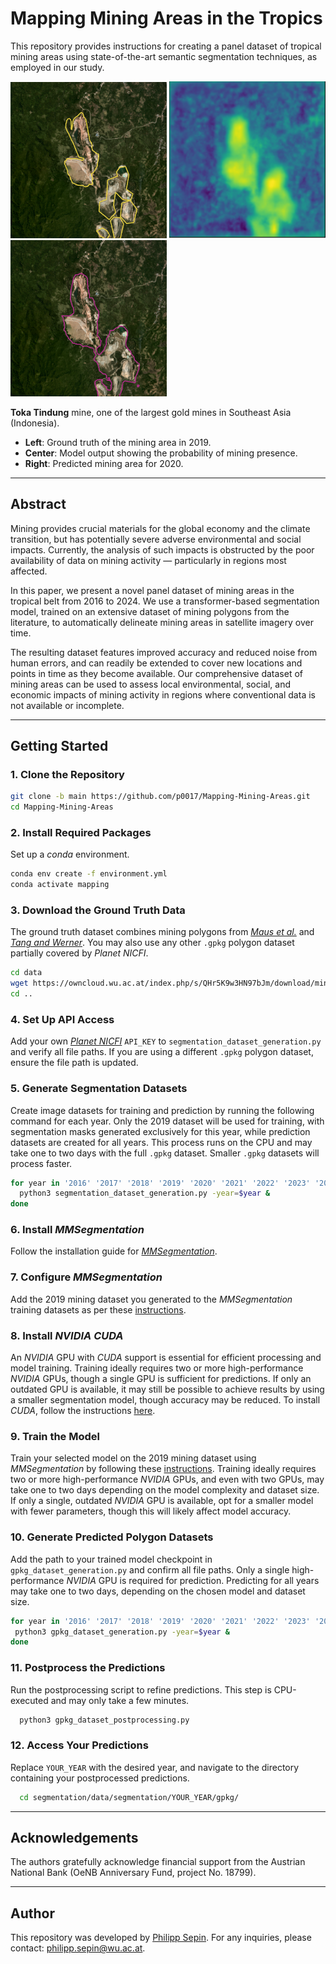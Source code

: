 # Mapping Mining Areas in the Tropics

This repository provides instructions for creating a panel dataset of tropical mining areas using state-of-the-art semantic segmentation techniques, as employed in our study.

<p float="center">
  <img src="resources/toka_mine.PNG" width="250" />
  <img src="resources/toka_mine_prob.PNG" width="250" /> 
  <img src="resources/toka_mine_pred.PNG" width="250" />
</p>

**Toka Tindung** mine, one of the largest gold mines in Southeast Asia (Indonesia).
- **Left**: Ground truth of the mining area in 2019.
- **Center**: Model output showing the probability of mining presence.
- **Right**: Predicted mining area for 2020.

---

## Abstract
Mining provides crucial materials for the global economy and the climate transition, but has potentially severe adverse environmental and social impacts. Currently, the analysis of such impacts is obstructed by the poor availability of data on mining activity — particularly in regions most affected. 

In this paper, we present a novel panel dataset of mining areas in the tropical belt from 2016 to 2024. We use a transformer-based segmentation model, trained on an extensive dataset of mining polygons from the literature, to automatically delineate mining areas in satellite imagery over time. 

The resulting dataset features improved accuracy and reduced noise from human errors, and can readily be extended to cover new locations and points in time as they become available. Our comprehensive dataset of mining areas can be used to assess local environmental, social, and economic impacts of mining activity in regions where conventional data is not available or incomplete. 

---

## Getting Started
### 1. Clone the Repository
   ```bash
   git clone -b main https://github.com/p0017/Mapping-Mining-Areas.git
   cd Mapping-Mining-Areas
   ```

### 2. Install Required Packages
Set up a *conda* environment.
   ```bash
   conda env create -f environment.yml
   conda activate mapping
   ```

### 3. Download the Ground Truth Data
The ground truth dataset combines mining polygons from [*Maus et al.*](https://www.nature.com/articles/s41597-022-01547-4) and [*Tang and Werner*](https://www.nature.com/articles/s43247-023-00805-6). You may also use any other `.gpkg` polygon dataset partially covered by *Planet NICFI*.
   ```bash
   cd data
   wget https://owncloud.wu.ac.at/index.php/s/QHr5K9w3HN97bJm/download/mining_polygons_combined.gpkg
   cd ..
   ```

### 4. Set Up API Access
Add your own [*Planet NICFI*](https://www.planet.com/nicfi/) `API_KEY` to `segmentation_dataset_generation.py` and verify all file paths. If you are using a different `.gpkg` polygon dataset, ensure the file path is updated.

### 5. Generate Segmentation Datasets
Create image datasets for training and prediction by running the following command for each year. Only the 2019 dataset will be used for training, with segmentation masks generated exclusively for this year, while prediction datasets are created for all years. This process runs on the CPU and may take one to two days with the full `.gpkg` dataset. Smaller `.gpkg` datasets will process faster.
   ```bash
   for year in '2016' '2017' '2018' '2019' '2020' '2021' '2022' '2023' '2024'; do
     python3 segmentation_dataset_generation.py -year=$year &
   done
   ```

### 6. Install *MMSegmentation*
Follow the installation guide for [*MMSegmentation*](https://mmsegmentation.readthedocs.io/en/main/get_started.html).

### 7. Configure *MMSegmentation*
Add the 2019 mining dataset you generated to the *MMSegmentation* training datasets as per these [instructions](https://mmsegmentation.readthedocs.io/en/main/advanced_guides/add_datasets.html).

### 8. Install *NVIDIA CUDA*
An *NVIDIA* GPU with *CUDA* support is essential for efficient processing and model training. Training ideally requires two or more high-performance *NVIDIA* GPUs, though a single GPU is sufficient for predictions. If only an outdated GPU is available, it may still be possible to achieve results by using a smaller segmentation model, though accuracy may be reduced. To install *CUDA*, follow the instructions [here](https://docs.NVIDIA.com/cuda/cuda-installation-guide-linux/).

### 9. Train the Model
Train your selected model on the 2019 mining dataset using *MMSegmentation* by following these [instructions](https://mmsegmentation.readthedocs.io/en/main/user_guides/4_train_test.html). Training ideally requires two or more high-performance *NVIDIA* GPUs, and even with two GPUs, may take one to two days depending on the model complexity and dataset size. If only a single, outdated *NVIDIA* GPU is available, opt for a smaller model with fewer parameters, though this will likely affect model accuracy.

### 10. Generate Predicted Polygon Datasets
Add the path to your trained model checkpoint in `gpkg_dataset_generation.py` and confirm all file paths. Only a single high-performance *NVIDIA* GPU is required for prediction. Predicting for all years may take one to two days, depending on the chosen model and dataset size.
   ```bash
   for year in '2016' '2017' '2018' '2019' '2020' '2021' '2022' '2023' '2024'; do
    python3 gpkg_dataset_generation.py -year=$year &
   done
   ```

### 11. Postprocess the Predictions
Run the postprocessing script to refine predictions. This step is CPU-executed and may only take a few minutes.
  ```bash
    python3 gpkg_dataset_postprocessing.py
  ```

### 12. Access Your Predictions
Replace `YOUR_YEAR` with the desired year, and navigate to the directory containing your postprocessed predictions.
  ```bash
    cd segmentation/data/segmentation/YOUR_YEAR/gpkg/
   ```

---

## Acknowledgements
The authors gratefully acknowledge financial support from the Austrian National Bank (OeNB Anniversary Fund, project No. 18799).

---

## Author
This repository was developed by [Philipp Sepin](https://github.com/p0017). For any inquiries, please contact: [philipp.sepin@wu.ac.at](mailto:philipp.sepin@wu.ac.at).
